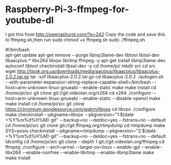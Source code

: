 # Raspberry-Pi-3-ffmpeg-for-youtube-dl
I got this from http://owenashurst.com/?p=242
Copy the code and save this to  ffmpeg.sh,then run sudo chmod +x ffmpeg.sh  sudo ./ffmpeg.sh

#!/bin/bash 	
apt-get update
apt-get remove --purge libmp3lame-dev libtool libssl-dev libaacplus-* libx264 libvpx librtmp ffmpeg -y
apt-get install libmp3lame-dev autoconf libtool checkinstall libssl-dev -y
cd /home/pi/
mkdir src
cd src
wget http://tipok.org.ua/downloads/media/aacplus/libaacplus/libaacplus-2.0.2.tar.gz
tar -xzf libaacplus-2.0.2.tar.gz
cd libaacplus-2.0.2
./autogen.sh --with-parameter-expansion-string-replace-capable-shell=/bin/bash --host=arm-unknown-linux-gnueabi --enable-static
make
make install
cd /home/pi/src
git clone git://git.videolan.org/x264
cd x264
./configure --host=arm-unknown-linux-gnueabi --enable-static --disable-opencl
make
make install
cd /home/pi/src
git clone https://chromium.googlesource.com/webm/libvpx
cd libvpx
./configure
make
checkinstall --pkgname=libvpx --pkgversion="1:$(date +%Y%m%d%H%M)-git" --backup=no     --deldoc=yes --fstrans=no --default
cd /home/pi/src
git clone git://git.ffmpeg.org/rtmpdump
cd rtmpdump
make SYS=posix
checkinstall --pkgname=rtmpdump --pkgversion="2:$(date +%Y%m%d%H%M)-git" --backup=no --deldoc=yes --fstrans=no --default 	
ldconfig
cd /home/pi/src
git clone --depth 1 git://git.videolan.org/ffmpeg
cd ffmpeg
./configure --arch=armel --target-os=linux --enable-gpl --enable-libx264 --enable-nonfree  --enable-librtmp --enable-libmp3lame
make
make install
